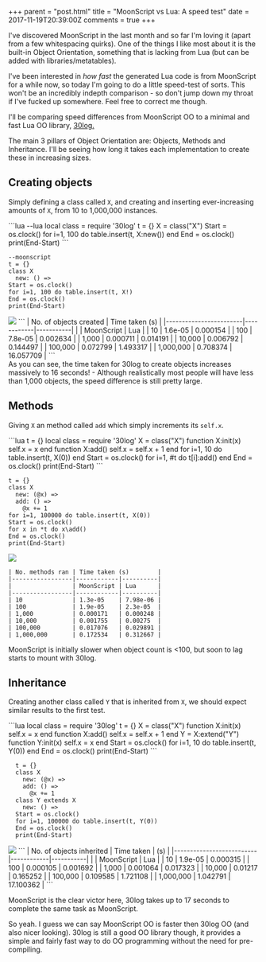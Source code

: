 +++
parent = "post.html"
title = "MoonScript vs Lua: A speed test"
date = 2017-11-19T20:39:00Z
comments = true
+++

I've discovered MoonScript in the last month and so far I'm loving it (apart from a few whitespacing quirks). One of the things I like most about it is the built-in Object Orientation, something that is lacking from Lua (but can be added with libraries/metatables).

I've been interested in _how fast_ the generated Lua code is from MoonScript for a while now, so today I'm going to do a little speed-test of sorts. This won't be an incredibly indepth comparison - so don't jump down my throat if I've fucked up somewhere. Feel free to correct me though.

I'll be comparing speed differences from MoonScript OO to a minimal and fast Lua OO library, [30log.](https://github.com/Yonaba/30log)

The main 3 pillars of Object Orientation are: Objects, Methods and Inheritance. I'll be seeing how long it takes each implementation to create these in increasing sizes.

## Creating objects
Simply defining a class called `X`, and creating and inserting ever-increasing amounts of `X`, from 10 to 1,000,000 instances.

<div class="side-by-side" markdown="1">
  ```lua
  --lua
  local class = require '30log'
  t = {}
  X = class("X")
  Start = os.clock()
  for i=1, 100 do table.insert(t, X:new()) end
  End = os.clock()
  print(End-Start)
  ```

  ```moonscript
  --moonscript
  t = {}
  class X
    new: () =>
  Start = os.clock()
  for i=1, 100 do table.insert(t, X!)
  End = os.clock()
  print(End-Start)
```
</div>

<div class="side-by-side" markdown="1">
  <img src="{{site::ftp_assets}}/msvslua-1.png" />
  ```
  | No. of objects created | Time taken (s)         |
  |------------------------|------------|-----------|
  |                        | MoonScript | Lua       |
  | 10                     | 1.6e-05    | 0.000154  |
  | 100                    | 7.8e-05    | 0.002634  |
  | 1,000                  | 0.000711   | 0.014191  |
  | 10,000                 | 0.006792   | 0.144497  |
  | 100,000                | 0.072799   | 1.493317  |
  | 1,000,000              | 0.708374   | 16.057709 |
  ```
</div>
As you can see, the time taken for 30log to create objects increases massively to 16 seconds! - Although realistically most people will have less than 1,000 objects, the speed difference is still pretty large.


## Methods
Giving `X` an method called `add` which simply increments its `self.x`.

<div class="side-by-side" markdown="1">
  ```lua
  t = {}
  local class = require '30log'
  X = class("X")
  function X:init(x) self.x = x end
  function X:add() self.x = self.x + 1 end
  for i=1, 10 do table.insert(t, X(0)) end
  Start = os.clock()
    for i=1, #t do t[i]:add() end
  End = os.clock()
  print(End-Start)
  ```

  ```moonscript
  t = {}
  class X
    new: (@x) =>
    add: () =>
      @x += 1
  for i=1, 100000 do table.insert(t, X(0))
  Start = os.clock()
  for x in *t do x\add()
  End = os.clock()
  print(End-Start)
  ```
</div>

<div class="side-by-side" markdown="1">
  <img src="{{site::ftp_assets}}/msvslua-2.png" />

  ```
  | No. methods ran | Time taken (s)        |
  |-----------------|------------|----------|
  |                 | MoonScript | Lua      |
  |-----------------|------------|----------|
  | 10              | 1.3e-05    | 7.98e-06 |
  | 100             | 1.9e-05    | 2.3e-05  |
  | 1,000           | 0.000171   | 0.000248 |
  | 10,000          | 0.001755   | 0.00275  |
  | 100,000         | 0.017076   | 0.029891 |
  | 1,000,000       | 0.172534   | 0.312667 |
  ```
</div>

MoonScript is initially slower when object count is <100, but soon to lag starts to mount with 30log.

## Inheritance

Creating another class called `Y` that is inherited from `X`, we should expect similar results to the first test.

<div class="side-by-side" markdown="1">
```lua
local class = require '30log'
t = {}
X = class("X")
function X:init(x) self.x = x end
function X:add() self.x = self.x + 1 end
Y = X:extend("Y")
function Y:init(x) self.x = x end
Start = os.clock()
for i=1, 10 do table.insert(t, Y(0)) end
End = os.clock()
print(End-Start)
```

```moonscript
  t = {}
  class X
    new: (@x) =>
    add: () =>
      @x += 1
  class Y extends X
    new: () =>
  Start = os.clock()
  for i=1, 100000 do table.insert(t, Y(0))
  End = os.clock()
  print(End-Start)
```
</div>

<div class="side-by-side" markdown="1">
  <img src="{{site::ftp_assets}}/msvslua-3.png" />
  ```
  | No. of objects inherited | Time taken | (s)       |
  |--------------------------|------------|-----------|
  |                          | MoonScript | Lua       |
  | 10                       | 1.9e-05    | 0.000315  |
  | 100                      | 0.000105   | 0.001692  |
  | 1,000                    | 0.001064   | 0.017323  |
  | 10,000                   | 0.01217    | 0.165252  |
  | 100,000                  | 0.109585   | 1.721108  |
  | 1,000,000                | 1.042791   | 17.100362 |
  ```
</div>

MoonScript is the clear victor here, 30log takes up to 17 seconds to complete the same task as MoonScript.

So yeah. I guess we can say MoonScript OO is faster then 30log OO (and also nicer looking). 30log is still a good OO library though, it provides a simple and fairly fast way to do OO programming without the need for pre-compiling.

